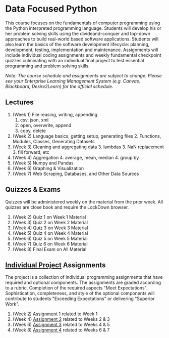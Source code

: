 # Data Focused Python

This course focuses on the fundamentals of computer programming using the Python interpreted programming language. Students will develop his or her problem solving skills using the divideand-conquer and top-down approaches to build real-world based software applications. Students will also learn the basics of the software
development lifecycle: planning, development, testing, implementation and maintenance. Assignments will include individual coding assignments and weekly fundamental checkpoint quizzes culminating with an individual final project to test essential programming and problem solving skills.

*Note: The course schedule and assignments are subject to change. Please see your Enterprise Learning Management System (e.g. Canvas, Blackboard, Desire2Learn) for the official schedule.*

## Lectures

1. (Week 1) File reasing, writing, appending
    1. csv, json, xml
    1. open, overwrite, append
    1. copy, delete
2. (Week 2) Language basics, getting setup, generating files
    2. Functions, Modules, Classes, Generating Datasets
3. (Week 3) Cleaning and aggregating data
    3. lambdas
    3. NaN replacement
    3. fill forward, etc
4. (Week 4) Aggregation
    4. average, mean, median
    4. group by
5. (Week 5) Numpy and Pandas
6. (Week 6) Graphing & Visualization
7. (Week 7) Web Scraping, Databases, and Other Data Sources

## Quizzes & Exams

Quizzes will be administered weekly on the material from the prior week. All quizzes are close book and require the LockDown browser.

1. (Week 2) Quiz 1 on Week 1 Material
2. (Week 3) Quiz 2 on Week 2 Material
3. (Week 4) Quiz 3 on Week 3 Material
4. (Week 5) Quiz 4 on Week 4 Material
5. (Week 6) Quiz 5 on Week 5 Material
6. (Week 7) Quiz 6 on Week 6 Material
7. (Week 8) Final Exam on All Material

## [Individual Project](individual-project/project-description.md) Assignments

The project is a collection of individual programming assignments that have required and optional components. The assignments are graded according to a rubric. Completion of the required aspects "Meet Expectations". Sophistication, completeness, and style of the optional components will contribute to students "Exceeding Expectations" or delivering "Superior Work".

1. (Week 2) [Assignment 1](individual-project/assignment-1.md) related to Week 1
2. (Week 4) [Assignment 2](individual-project/assignment-2.md) related to Weeks 2 & 3
3. (Week 6) [Assignment 3](individual-project/assignment-3.md) related to Weeks 4 & 5
4. (Week 8) [Assignment 4](individual-project/assignment-4.md) related to Weeks 6 & 7